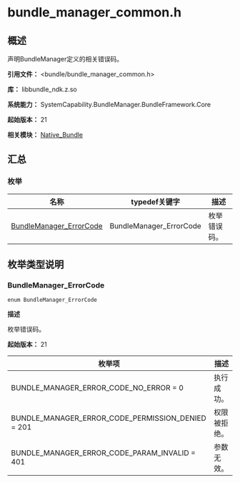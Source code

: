 # bundle_manager_common.h
<!--Kit: Ability Kit-->
<!--Subsystem: BundleManager-->
<!--Owner: @wanghang904-->
<!--Designer: @hanfeng6-->
<!--Tester: @kongjing2-->
<!--Adviser: @Brilliantry_Rui-->

## 概述

声明BundleManager定义的相关错误码。

**引用文件：** <bundle/bundle_manager_common.h>

**库：** libbundle_ndk.z.so

**系统能力：** SystemCapability.BundleManager.BundleFramework.Core

**起始版本：** 21

**相关模块：** [Native_Bundle](capi-native-bundle.md)

## 汇总

### 枚举

| 名称 | typedef关键字 | 描述 |
| -- | -- | -- |
| [BundleManager_ErrorCode](#bundlemanager_errorcode) | BundleManager_ErrorCode | 枚举错误码。 |

## 枚举类型说明

### BundleManager_ErrorCode

```
enum BundleManager_ErrorCode
```

**描述**

枚举错误码。

**起始版本：** 21

| 枚举项 | 描述 |
| -- | -- |
| BUNDLE_MANAGER_ERROR_CODE_NO_ERROR = 0 | 执行成功。 |
| BUNDLE_MANAGER_ERROR_CODE_PERMISSION_DENIED = 201 | 权限被拒绝。 |
| BUNDLE_MANAGER_ERROR_CODE_PARAM_INVALID = 401 | 参数无效。 |


